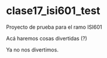 # clase17_isi601_test
Proyecto de prueba para el ramo ISI601

Acá haremos cosas divertidas (?)

Ya no nos divertimos.